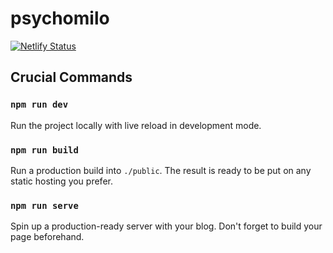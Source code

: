 # psychomilo

[![Netlify Status](https://api.netlify.com/api/v1/badges/5c7da767-5844-490f-9660-4179994d11bf/deploy-status)](https://app.netlify.com/sites/psychomilo/deploys)

## Crucial Commands

### `npm run dev`

Run the project locally with live reload in development mode.

### `npm run build`

Run a production build into `./public`. The result is ready to be put on any static hosting you prefer.

### `npm run serve`

Spin up a production-ready server with your blog. Don't forget to build your page beforehand.

